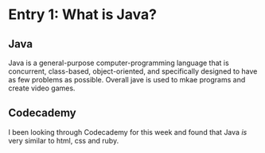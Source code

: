 # Entry 1: What is Java?

## Java
Java is a general-purpose computer-programming language that is concurrent, class-based, object-oriented, and specifically designed to have as few problems as possible. Overall jave is used to mkae programs and create video games.

## Codecademy
I been looking through Codecademy for this week and found that Java *is* very similar to html, css and ruby.